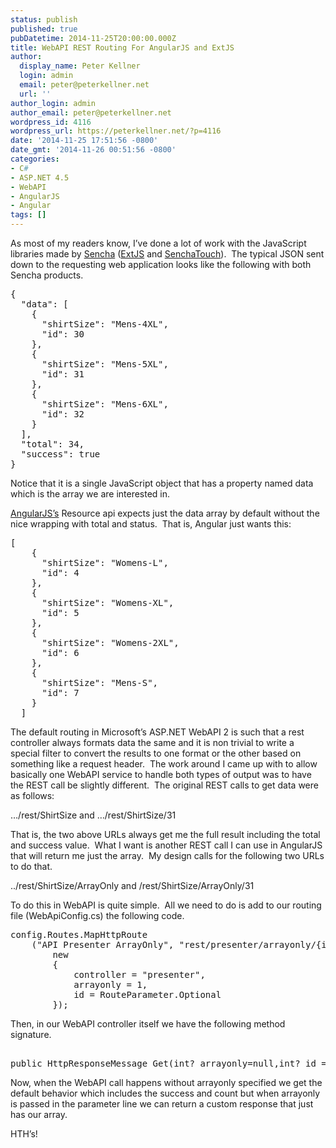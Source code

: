 ```yaml
---
status: publish
published: true
pubDatetime: 2014-11-25T20:00:00.000Z
title: WebAPI REST Routing For AngularJS and ExtJS
author:
  display_name: Peter Kellner
  login: admin
  email: peter@peterkellner.net
  url: ''
author_login: admin
author_email: peter@peterkellner.net
wordpress_id: 4116
wordpress_url: https://peterkellner.net/?p=4116
date: '2014-11-25 17:51:56 -0800'
date_gmt: '2014-11-26 00:51:56 -0800'
categories:
- C#
- ASP.NET 4.5
- WebAPI
- AngularJS
- Angular
tags: []
---
```

<p>As most of my readers know, I’ve done a lot of work with the JavaScript libraries made by <a href="http://www.sencha.com/">Sencha</a> (<a href="http://www.sencha.com/products/extjs/">ExtJS</a> and <a href="http://www.sencha.com/products/touch/">SenchaTouch</a>).  The typical JSON sent down to the requesting web application looks like the following with both Sencha products.</p>
<pre>
{
  "data": [
    {
      "shirtSize": "Mens-4XL",
      "id": 30
    },
    {
      "shirtSize": "Mens-5XL",
      "id": 31
    },
    {
      "shirtSize": "Mens-6XL",
      "id": 32
    }
  ],
  "total": 34,
  "success": true
} 
</pre>
<p>Notice that it is a single JavaScript object that has a property named data which is the array we are interested in.</p>
<p><a href="https://angularjs.org/">AngularJS’s</a> Resource api expects just the data array by default without the nice wrapping with total and status.  That is, Angular just wants this:</p>
<pre>[
    {
      "shirtSize": "Womens-L",
      "id": 4
    },
    {
      "shirtSize": "Womens-XL",
      "id": 5
    },
    {
      "shirtSize": "Womens-2XL",
      "id": 6
    },
    {
      "shirtSize": "Mens-S",
      "id": 7
    }
  ]
</pre>
<p>The default routing in Microsoft’s ASP.NET WebAPI 2 is such that a rest controller always formats data the same and it is non trivial to write a special filter to convert the results to one format or the other based on something like a request header.  The work around I came up with to allow basically one WebAPI service to handle both types of output was to have the REST call be slightly different.  The original REST calls to get data were as follows:</p>
<p>…/rest/ShirtSize and …/rest/ShirtSize/31</p>
<p>That is, the two above URLs always get me the full result including the total and success value.  What I want is another REST call I can use in AngularJS that will return me just the array.  My design calls for the following two URLs to do that.</p>
<p>../rest/ShirtSize/ArrayOnly and /rest/ShirtSize/ArrayOnly/31</p>
<p>To do this in WebAPI is quite simple.  All we need to do is add to our routing file (WebApiConfig.cs) the following code.</p>
<pre lang='c#'>
config.Routes.MapHttpRoute
    ("API Presenter ArrayOnly", "rest/presenter/arrayonly/{id}",
        new
        {
            controller = "presenter",
            arrayonly = 1,
            id = RouteParameter.Optional
        });
</pre>
<p>Then, in our WebAPI controller itself we have the following method signature.</p>
<pre lang='c#'> 
public HttpResponseMessage Get(int? arrayonly=null,int? id = null)
</pre>
<p>Now, when the WebAPI call happens without arrayonly specified we get the default behavior which includes the success and count but when arrayonly is passed in the parameter line we can return a custom response that just has our array.</p>
<p>HTH’s!</p>
